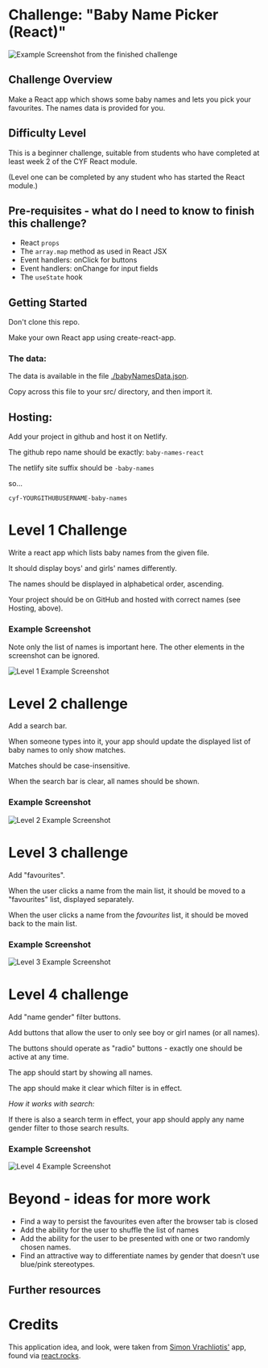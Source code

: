 # Challenge: "Baby Name Picker (React)"

![Example Screenshot from the finished challenge](./example-screenshots/finished.png)

## Challenge Overview

Make a React app which shows some baby names and lets you pick your favourites. The names data is provided for you.

## Difficulty Level

This is a beginner challenge, suitable from students who have completed at least week 2 of the CYF React module.

(Level one can be completed by any student who has started the React module.)

## Pre-requisites - what do I need to know to finish this challenge?

- React `props`
- The `array.map` method as used in React JSX
- Event handlers: onClick for buttons
- Event handlers: onChange for input fields
- The `useState` hook

## Getting Started

Don't clone this repo.

Make your own React app using create-react-app.

### The data:

The data is available in the file [./babyNamesData.json](./babyNamesData.json).

Copy across this file to your src/ directory, and then import it.

## Hosting:

Add your project in github and host it on Netlify.

The github repo name should be exactly:
`baby-names-react`

The netlify site suffix should be `-baby-names`

so...

`cyf-YOURGITHUBUSERNAME-baby-names`

# Level 1 Challenge

Write a react app which lists baby names from the given file.

It should display boys' and girls' names differently.

The names should be displayed in alphabetical order, ascending.

Your project should be on GitHub and hosted with correct names (see Hosting, above).

### Example Screenshot

Note only the list of names is important here. The other elements in the screenshot can be ignored.

![Level 1 Example Screenshot](./example-screenshots/level-1.png)

# Level 2 challenge

Add a search bar.

When someone types into it, your app should update the displayed list of baby names to only show matches.

Matches should be case-insensitive.

When the search bar is clear, all names should be shown.

### Example Screenshot

![Level 2 Example Screenshot](./example-screenshots/level-2.png)

# Level 3 challenge

Add "favourites".

When the user clicks a name from the main list, it should be moved to a "favourites" list, displayed separately.

When the user clicks a name from the _favourites_ list, it should be moved back to the main list.

### Example Screenshot

![Level 3 Example Screenshot](./example-screenshots/level-3.png)

# Level 4 challenge

Add "name gender" filter buttons.

Add buttons that allow the user to only see boy or girl names (or all names).

The buttons should operate as "radio" buttons - exactly one should be active at any time.

The app should start by showing all names.

The app should make it clear which filter is in effect.

_How it works with search:_

If there is also a search term in effect, your app should apply any name gender filter to those search results.

### Example Screenshot

![Level 4 Example Screenshot](./example-screenshots/level-4.png)

# Beyond - ideas for more work

- Find a way to persist the favourites even after the browser tab is closed
- Add the ability for the user to shuffle the list of names
- Add the ability for the user to be presented with one or two randomly chosen names.
- Find an attractive way to differentiate names by gender that doesn't use blue/pink stereotypes.

## Further resources

# Credits

This application idea, and look, were taken from [Simon Vrachliotis'](https://simonswiss.com/) app, found via [react.rocks](https://react.rocks/example/Baby_name_inspiration).

